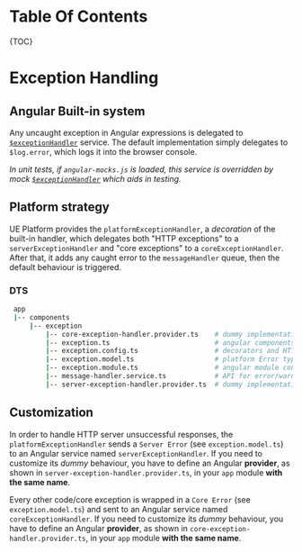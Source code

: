 # Table Of Contents
{TOC}

# Exception Handling

## Angular Built-in system

Any uncaught exception in Angular expressions is delegated to [`$exceptionHandler`](https://docs.angularjs.org/api/ng/service/$exceptionHandler) service.
The default implementation simply delegates to `$log.error`, which logs it into the browser console.

*In unit tests, if `angular-mocks.js` is loaded, this service is overridden by mock [`$exceptionHandler`](https://docs.angularjs.org/api/ngMock/service/$exceptionHandler) which aids in testing.*

## Platform strategy

UE Platform provides the `platformExceptionHandler`, a *decoration* of the built-in handler, which delegates
both "HTTP exceptions" to a `serverExceptionHandler` and "core exceptions" to a
`coreExceptionHandler`. After that, it adds any caught error to the `messageHandler` queue, then the default behaviour is triggered.

### DTS

```bash
 app
 |-- components
     |-- exception
         |-- core-exception-handler.provider.ts    # dummy implementation of coreExceptionHandler
         |-- exception.ts                          # angular components registration
         |-- exception.config.ts                   # decorators and HTTP interceptor
         |-- exception.model.ts                    # platform Error types definition
         |-- exception.module.ts                   # angular module configuration
         |-- message-handler.service.ts            # API for error/warn/info messages management
         |-- server-exception-handler.provider.ts  # dummy implementation of serverExceptionHandler
```

## Customization

In order to handle HTTP server unsuccessful responses, the `platformExceptionHandler` sends
a `Server Error` (see `exception.model.ts`) to an Angular service named `serverExceptionHandler`.
If you need to customize its *dummy* behaviour, you have to define an Angular **provider**,
as shown in `server-exception-handler.provider.ts`, in your `app` module **with the same name**.

Every other code/core exception is wrapped in a `Core Error` (see `exception.model.ts`)
and sent to an Angular service named `coreExceptionHandler`.
If you need to customize its *dummy* behaviour, you have to define an Angular **provider**,
as shown in `core-exception-handler.provider.ts`, in your `app` module **with the same name**.
